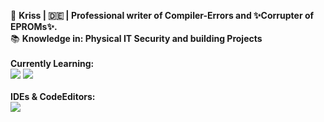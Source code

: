 👤 <strong>Kriss | 🇩🇪 | Professional writer of Compiler-Errors and ✨Corrupter of EPROMs✨.</strong><br> 
📚 <strong>Knowledge in: Physical IT Security and building Projects</strong><br>
<br>
<strong>Currently Learning:</strong><br>
<img src="https://img.shields.io/badge/HTML-black?logo=html5&logoColor=orange"/> 
<img src="https://img.shields.io/badge/C%2B%2B-black?logo=c%2B%2B&logoColor=lightblue" />
<br><br>
<strong>IDEs & CodeEditors:</strong><br>
<img src="https://img.shields.io/badge/VisualStudio/Code-black?logo=visualstudiocode&logoColor=white">
<br><br>

<!---
Katerkojote/Katerkojote is a ✨ special ✨ repository because its `README.md` (this file) appears on your GitHub profile.
You can click the Preview link to take a look at your changes.
--->
